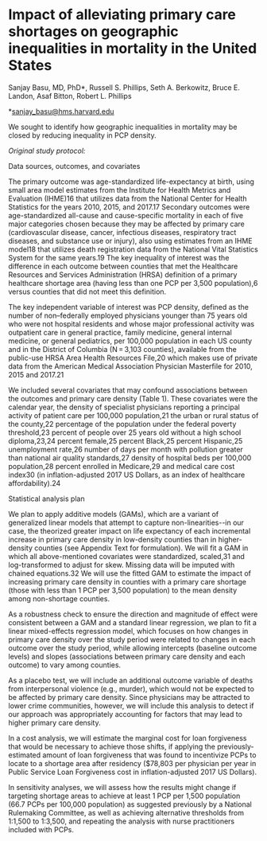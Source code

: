 # Impact of alleviating primary care shortages on geographic inequalities in mortality in the United States


Sanjay Basu, MD, PhD*, Russell S. Phillips, Seth A. Berkowitz, Bruce E. Landon,  Asaf Bitton, Robert L. Phillips

*sanjay_basu@hms.harvard.edu


We sought to identify how geographic inequalities in mortality may be closed by reducing inequality in PCP density. 

*Original study protocol:*


Data sources, outcomes, and covariates

The primary outcome was age-standardized life-expectancy at birth, using small area model estimates from the Institute for Health Metrics and Evaluation (IHME)16 that utilizes data from the National Center for Health Statistics for the years 2010, 2015, and 2017.17 Secondary outcomes were age-standardized all-cause and cause-specific mortality in each of five major categories chosen because they may be affected by primary care (cardiovascular disease, cancer, infectious diseases, respiratory tract diseases, and substance use or injury), also using estimates from an IHME model18 that utilizes death registration data from the National Vital Statistics System for the same years.19 The key inequality of interest was the difference in each outcome between counties that met the Healthcare Resources and Services Administration (HRSA) definition of a primary healthcare shortage area (having less than one PCP per 3,500 population),6 versus counties that did not meet this definition.

The key independent variable of interest was PCP density, defined as the number of non–federally employed physicians younger than 75 years old who were not hospital residents and whose major professional activity was outpatient care in general practice, family medicine, general internal medicine, or general pediatrics, per 100,000 population in each US county and in the District of Columbia (N = 3,103 counties), available from the public-use HRSA Area Health Resources File,20 which makes use of private data from the American Medical Association Physician Masterfile for 2010, 2015 and 2017.21 

We included several covariates that may confound associations between the outcomes and primary care density (Table 1). These covariates were the calendar year, the density of specialist physicians reporting a principal activity of patient care per 100,000 population,21 the urban or rural status of the county,22 percentage of the population under the federal poverty threshold,23 percent of people over 25 years old without a high school diploma,23,24 percent female,25 percent Black,25 percent Hispanic,25 unemployment rate,26 number of days per month with pollution greater than national air quality standards,27 density of hospital beds per 100,000 population,28 percent enrolled in Medicare,29 and medical care cost index30 (in inflation-adjusted 2017 US Dollars, as an index of healthcare affordability).24


Statistical analysis plan

We plan to apply  additive models (GAMs), which are a variant of generalized linear models that attempt to capture non-linearities--in our case, the theorized greater impact on life expectancy of each incremental increase in primary care density in low-density counties than in higher-density counties (see Appendix Text for formulation). We will  fit a GAM in which all above-mentioned covariates were standardized, scaled,31 and log-transformed to adjust for skew. Missing data will  be imputed with chained equations.32 We will use the fitted GAM to estimate the impact of increasing primary care density in counties with a primary care shortage (those with less than 1 PCP per 3,500 population) to the mean density among non-shortage counties. 

As a robustness check to ensure the direction and magnitude of effect were consistent between a GAM and a standard linear regression, we plan to fit a linear mixed-effects regression model, which focuses on how changes in primary care density over the study period were related to changes in each outcome over the study period, while allowing intercepts (baseline outcome levels) and slopes (associations between primary care density and each outcome) to vary among counties.

As a placebo test, we will include an additional outcome variable of deaths from interpersonal violence (e.g., murder), which would not be expected to be affected by primary care density. Since physicians may be attracted to lower crime communities, however, we will include this analysis to detect if our approach was appropriately accounting for factors that may lead to higher primary care density. 

In a cost analysis, we will estimate the marginal cost for loan forgiveness that would be necessary to achieve those shifts, if applying the previously-estimated amount of loan forgiveness that was found  to incentivize PCPs to locate to a shortage area after residency ($78,803 per physician per year in Public Service Loan Forgiveness cost in inflation-adjusted 2017 US Dollars).

In sensitivity analyses, we will assess how the results might change if targeting shortage areas to achieve at least 1 PCP per 1,500 population (66.7 PCPs per 100,000 population) as suggested previously by a National Rulemaking Committee, as well as achieving alternative thresholds from 1:1,500 to 1:3,500, and repeating the analysis with nurse practitioners included with PCPs. 


